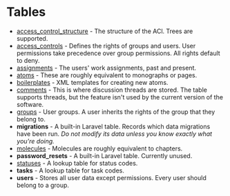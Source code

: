 # Tables

- [access_control_structure](tables/access_control_structure.md) - The structure of the ACl. Trees are supported.
- [access_controls](tables/access_controls.md) - Defines the rights of groups and users. User permissions take precedence over group permissions. All rights default to deny.
- [assignments](tables/assignments.md) - The users' work assignments, past and present.
- [atoms](tables/atoms.md) - These are roughly equivalent to monographs or pages.
- [boilerplates](tables/boilerplates.md) - XML templates for creating new atoms.
- [comments](tables/comments.md) - This is where discussion threads are stored. The table supports threads, but the feature isn't used by the current version of the software.
- [groups](tables/groups.md) - User groups. A user inherits the rights of the group that they belong to.
- **migrations** - A built-in Laravel table. Records which data migrations have been run. *Do not modify its data unless you know exactly what you're doing.*
- [molecules](tables/molecules.md) - Molecules are roughly equivalent to chapters.
- **password_resets** - A built-in Laravel table. Currently unused.
- [statuses](tables/statuses.md) - A lookup table for status codes.
- **tasks** - A lookup table for task codes.
- **users** - Stores all user data except permissions. Every user should belong to a group.